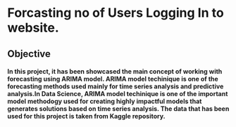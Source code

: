# Forcasting no of Users Logging In to website.
## Objective
#### In this project, it has been showcased the main concept of working with forecasting using ARIMA model. ARIMA model techinique is one of the forecasting methods used mainly for time series analysis and predictive analysis.In Data Science, ARIMA model techinique is one of the important model methodogy used for creating highly impactful models that generates solutions based on time series analysis. The data that has been used for this project is taken from Kaggle repository.
